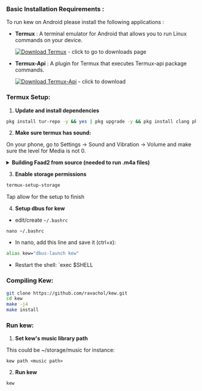 ### **Basic Installation Requirements :**

To run kew on Android please install the following applications :

- **Termux** : A terminal emulator for Android that allows you to run Linux commands on your device.

  [![Download Termux](https://img.shields.io/badge/Download-Termux-brightgreen?style=for-the-badge&logo=android)](https://github.com/termux/termux-app/releases/) - click to go to downloads page

- **Termux-Api** : A plugin for Termux that executes Termux-api package commands.

  [![Download Termux-Api](https://img.shields.io/badge/Download-Termux--API-blue?style=for-the-badge&logo=android)](https://github.com/termux/termux-api/releases/download/v0.53.0/termux-api-app_v0.53.0+github.debug.apk) - click to download

### **Termux Setup:**

1. **Update and install dependencies**
```sh
pkg install tur-repo -y && yes | pkg upgrade -y && pkg install clang pkg-config taglib fftw git make chafa glib libopus opusfile libvorbis libogg dbus termux-api
```

2. **Make sure termux has sound:**

On your phone, go to Settings -> Sound and Vibration -> Volume and make sure the level for Media is not 0.

<details>
<summary><b>Building Faad2 from source (needed to run .m4a files)</b></summary>

```sh
pkg install cmake make clang
git clone https://github.com/knik0/faad2
cd faad2
cmake -DCMAKE_EXE_LINKER_FLAGS="-lm" . -D CMAKE_INSTALL_PREFIX=/data/data/com.termux/files/usr
make install
```

</details>

3. **Enable storage permissions**
```sh
termux-setup-storage
```
Tap allow for the setup to finish

4. **Setup dbus for kew**
* edit/create `~/.bashrc`
```
nano ~/.bashrc
```

* In nano, add this line and save it (ctrl+x):
```bash
alias kew="dbus-launch kew"
```

* Restart the shell: `exec $SHELL

### **Compiling Kew:**

```sh
git clone https://github.com/ravachol/kew.git
cd kew
make -j4
make install
```

### **Run kew:**

1. **Set kew's music library path**

This could be ~/storage/music for instance:
```
kew path <music path>
```
  
2. **Run kew**
```
kew
```
